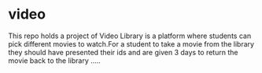 # video
This repo holds a project of Video Library is a platform where students can pick different movies to watch.For a student to take a movie from the library they should have presented their ids and are given 3 days to return the movie back to the library …..
